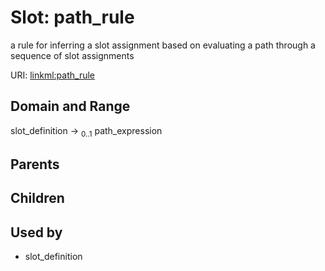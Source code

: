 
# Slot: path_rule


a rule for inferring a slot assignment based on evaluating a path through a sequence of slot assignments

URI: [linkml:path_rule](https://w3id.org/linkml/path_rule)


## Domain and Range

slot_definition &#8594;  <sub>0..1</sub> path_expression

## Parents


## Children


## Used by

 * slot_definition
